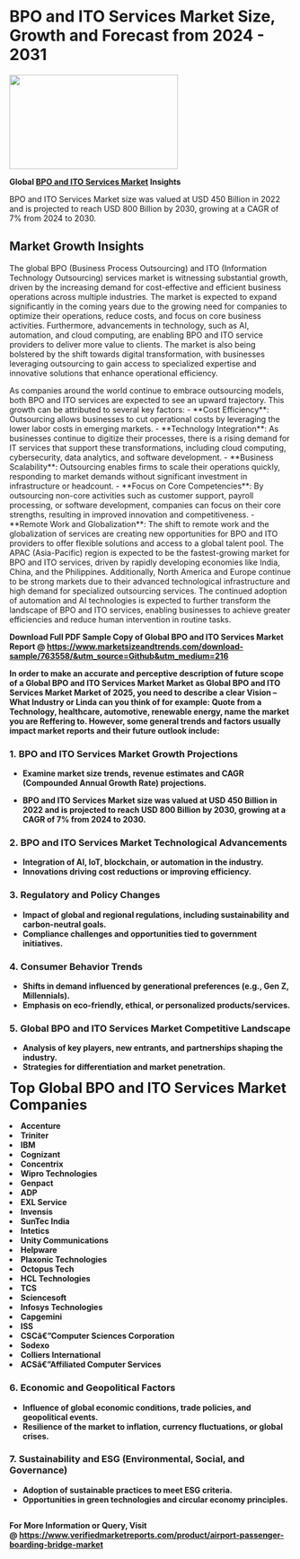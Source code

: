 <H1>BPO and ITO Services Market Size, Growth and Forecast from 2024 - 2031</H1><img class="aligncenter size-medium wp-image-584254" src="https://thirdeyenews.in/wp-content/uploads/2024/09/Global-Market-Research-300x168.jpeg" alt="" width="300" height="168" /><p><strong>Global&nbsp;<a href="https://www.marketsizeandtrends.com/download-sample/763558/&amp;utm_source=Github&utm_medium=216">BPO and ITO Services Market</a> Insights</strong></p><p>BPO and ITO Services Market size was valued at USD 450 Billion in 2022 and is projected to reach USD 800 Billion by 2030, growing at a CAGR of 7% from 2024 to 2030.</p><p><h2>Market Growth Insights</h2> <p>The global BPO (Business Process Outsourcing) and ITO (Information Technology Outsourcing) services market is witnessing substantial growth, driven by the increasing demand for cost-effective and efficient business operations across multiple industries. The market is expected to expand significantly in the coming years due to the growing need for companies to optimize their operations, reduce costs, and focus on core business activities. Furthermore, advancements in technology, such as AI, automation, and cloud computing, are enabling BPO and ITO service providers to deliver more value to clients. The market is also being bolstered by the shift towards digital transformation, with businesses leveraging outsourcing to gain access to specialized expertise and innovative solutions that enhance operational efficiency.</p> <p><strong></strong></p> <p>As companies around the world continue to embrace outsourcing models, both BPO and ITO services are expected to see an upward trajectory. This growth can be attributed to several key factors: - **Cost Efficiency**: Outsourcing allows businesses to cut operational costs by leveraging the lower labor costs in emerging markets. - **Technology Integration**: As businesses continue to digitize their processes, there is a rising demand for IT services that support these transformations, including cloud computing, cybersecurity, data analytics, and software development. - **Business Scalability**: Outsourcing enables firms to scale their operations quickly, responding to market demands without significant investment in infrastructure or headcount. - **Focus on Core Competencies**: By outsourcing non-core activities such as customer support, payroll processing, or software development, companies can focus on their core strengths, resulting in improved innovation and competitiveness. - **Remote Work and Globalization**: The shift to remote work and the globalization of services are creating new opportunities for BPO and ITO providers to offer flexible solutions and access to a global talent pool. The APAC (Asia-Pacific) region is expected to be the fastest-growing market for BPO and ITO services, driven by rapidly developing economies like India, China, and the Philippines. Additionally, North America and Europe continue to be strong markets due to their advanced technological infrastructure and high demand for specialized outsourcing services. The continued adoption of automation and AI technologies is expected to further transform the landscape of BPO and ITO services, enabling businesses to achieve greater efficiencies and reduce human intervention in routine tasks.</p> <p><strong></p><p><span class=""><strong>Download Full PDF Sample Copy of Global BPO and ITO Services Market Report</strong> @ <a href="https://www.marketsizeandtrends.com/download-sample/763558/&amp;utm_source=Github&utm_medium=216" target="_blank">https://www.marketsizeandtrends.com/download-sample/763558/&amp;utm_source=Github&utm_medium=216</a></span></p><p>In order to make an accurate and perceptive description of future scope of a Global&nbsp;BPO and ITO Services Market Market as Global&nbsp;BPO and ITO Services Market Market of 2025, you need to describe a clear Vision &ndash; What Industry or Linda can you think of for example: Quote from a Technology, healthcare, automotive, renewable energy, name the market you are Reffering to. However, some general trends and factors usually impact market reports and their future outlook include:</p><h3>1.&nbsp;<strong>BPO and ITO Services Market Growth Projections</strong></h3><ul><li>Examine market size trends, revenue estimates and CAGR (Compounded Annual Growth Rate) projections.</li><li><p>BPO and ITO Services Market size was valued at USD 450 Billion in 2022 and is projected to reach USD 800 Billion by 2030, growing at a CAGR of 7% from 2024 to 2030.</p></li></ul><h3>2.&nbsp;<strong>BPO and ITO Services Market Technological Advancements</strong></h3><ul><li>Integration of AI, IoT, blockchain, or automation in the industry.</li><li>Innovations driving cost reductions or improving efficiency.</li></ul><h3>3.&nbsp;<strong>Regulatory and Policy Changes</strong></h3><ul><li>Impact of global and regional regulations, including sustainability and carbon-neutral goals.</li><li>Compliance challenges and opportunities tied to government initiatives.</li></ul><h3>4.&nbsp;<strong>Consumer Behavior Trends</strong></h3><ul><li>Shifts in demand influenced by generational preferences (e.g., Gen Z, Millennials).</li><li>Emphasis on eco-friendly, ethical, or personalized products/services.</li></ul><h3>5.&nbsp;<strong>Global BPO and ITO Services Market Competitive Landscape</strong></h3><ul><li>Analysis of key players, new entrants, and partnerships shaping the industry.</li><li>Strategies for differentiation and market penetration.</li></ul><p data-pm-slice="1 1 []"><span style="color: inherit; font-family: inherit; font-size: 25px;">Top Global BPO and ITO Services Market Companies</span></p><div class="" data-test-id=""><p><li>Accenture</li><li> Triniter</li><li> IBM</li><li> Cognizant</li><li> Concentrix</li><li> Wipro Technologies</li><li> Genpact</li><li> ADP</li><li> EXL Service</li><li> Invensis</li><li> SunTec India</li><li> Intetics</li><li> Unity Communications</li><li> Helpware</li><li> Plaxonic Technologies</li><li> Octopus Tech</li><li> HCL Technologies</li><li> TCS</li><li> Sciencesoft</li><li> Infosys Technologies</li><li> Capgemini</li><li> ISS</li><li> CSCâ€”Computer Sciences Corporation</li><li> Sodexo</li><li> Colliers International</li><li> ACSâ€”Affiliated Computer Services</li></p></div><h3>6.&nbsp;<strong>Economic and Geopolitical Factors</strong></h3><ul><li>Influence of global economic conditions, trade policies, and geopolitical events.</li><li>Resilience of the market to inflation, currency fluctuations, or global crises.</li></ul><h3>7.&nbsp;<strong>Sustainability and ESG (Environmental, Social, and Governance)</strong></h3><ul><li>Adoption of sustainable practices to meet ESG criteria.</li><li>Opportunities in green technologies and circular economy principles.</li></ul><h2><strong style="font-size: 14px;">For More Information or Query, Visit @&nbsp;</strong><a style="background-color: #ffffff; font-size: 14px;" href="https://www.marketsizeandtrends.com/report/bpo-and-ito-services-market/" target="_blank">https://www.verifiedmarketreports.com/product/airport-passenger-boarding-bridge-market</a></h2>
